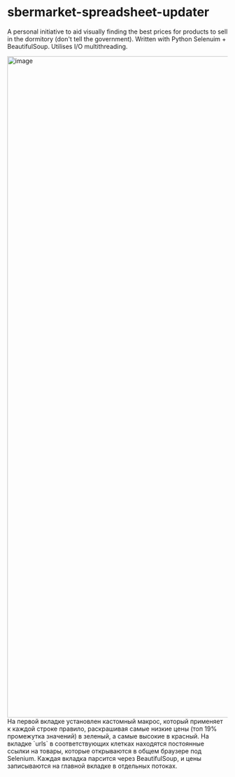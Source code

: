 # sbermarket-spreadsheet-updater
A personal initiative to aid visually finding the best prices for products to sell in the dormitory (don't tell the government).
Written with Python Selenuim + BeautifulSoup. Utilises I/O multithreading.

<img width="1513" alt="image" src="https://github.com/ElyaCherry/sbermarket-spreadsheet-updater/assets/71253759/3909a26c-8c5f-4e1b-b4a3-a8d9614346d9">
На первой вкладке установлен кастомный макрос, который применяет к каждой строке правило, раскрашивая самые низкие цены (топ 19% промежутка значений) в зеленый, а самые высокие в красный. На вкладке `urls` в соответствующих клетках находятся постоянные ссылки на товары, которые открываются в общем браузере под Selenium. Каждая вкладка парсится через BeautifulSoup, и цены записываются на главной вкладке в отдельных потоках.
